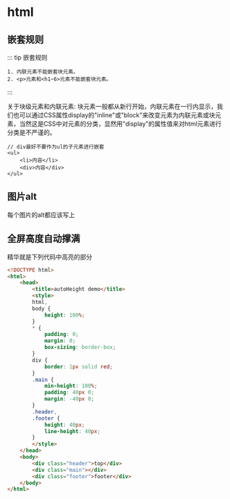 # html

## 嵌套规则
::: tip 嵌套规则
```
1. 内联元素不能嵌套块元素。
2. <p>元素和<h1~6>元素不能嵌套块元素。
```
:::

关于块级元素和内联元素:
块元素一般都从新行开始，内联元素在一行内显示，我们也可以通过CSS属性display的"inline"或"block"来改变元素为内联元素或块元素，当然这是CSS中对元素的分类，显然用"display"的属性值来对html元素进行分类是不严谨的。
```
// div最好不要作为ul的子元素进行嵌套
<ul>
    <li>内容</li>
    <div>内容</div>
</ul>     
```

## 图片alt
每个图片的alt都应该写上

## 全屏高度自动撑满
精华就是下列代码中高亮的部分
``` html {19,20,21}
<!DOCTYPE html>
<html>
	<head>
		<title>autoHeight demo</title>
		<style>
		html,
		body {
			height: 100%;
		}
		* {
			padding: 0;
			margin: 0;
			box-sizing: border-box;
		}
		div {
			border: 1px solid red;
		}
		.main {
			min-height: 100%;
			padding: 40px 0;
			margin: -40px 0;
		}
		.header,
		.footer {
			height: 40px;
			line-height: 40px;
		}
		</style>
	</head>
	<body>
		<div class="header">top</div>
		<div class="main"></div>
		<div class="footer">footer</div>
	</body>
</html>
```